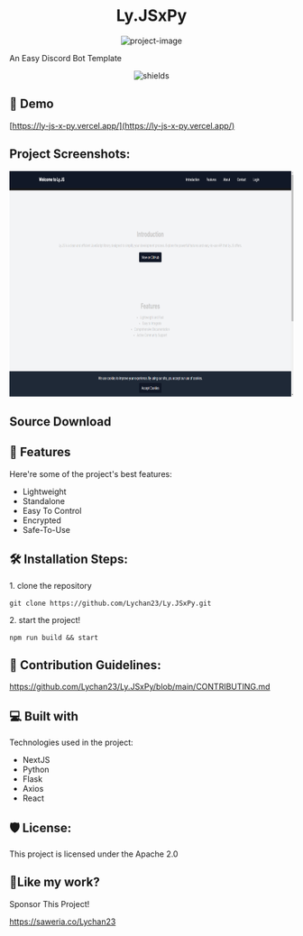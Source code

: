 <h1 align="center" id="title">Ly.JSxPy</h1>

<p align="center"><img src="https://socialify.git.ci/Lychan23/Ly.JSxPy/image?forks=1&amp;issues=1&amp;language=1&amp;name=1&amp;owner=1&amp;pulls=1&amp;stargazers=1&amp;theme=Light" alt="project-image"></p>

<p id="description">An Easy Discord Bot Template</p>

<p align="center"><img src="https://img.shields.io/badge/Lychan23_JS_x_Py-Python-black" alt="shields"></p>

<h2>🚀 Demo</h2>

[https://ly-js-x-py.vercel.app/](https://ly-js-x-py.vercel.app/)

<h2>Project Screenshots:</h2>

<img src="https://raw.githubusercontent.com/Lychan23/Ly.JSxPy/main/docs/Screenshot%202024-07-10%20163843.png" alt="project-screenshot" width="1000" height="400/">

<h2>Source Download</h2>
  

  
<h2>🧐 Features</h2>

Here're some of the project's best features:

*   Lightweight
*   Standalone
*   Easy To Control
*   Encrypted
*   Safe-To-Use

<h2>🛠️ Installation Steps:</h2>

<p>1. clone the repository</p>

```
git clone https://github.com/Lychan23/Ly.JSxPy.git
```

<p>2. start the project!</p>

```
npm run build && start
```

<h2>🍰 Contribution Guidelines:</h2>

https://github.com/Lychan23/Ly.JSxPy/blob/main/CONTRIBUTING.md

  
  
<h2>💻 Built with</h2>

Technologies used in the project:

*   NextJS
*   Python
*   Flask
*   Axios
*   React

<h2>🛡️ License:</h2>

This project is licensed under the Apache 2.0

<h2>💖Like my work?</h2>

Sponsor This Project!<p>https://saweria.co/Lychan23</p>
